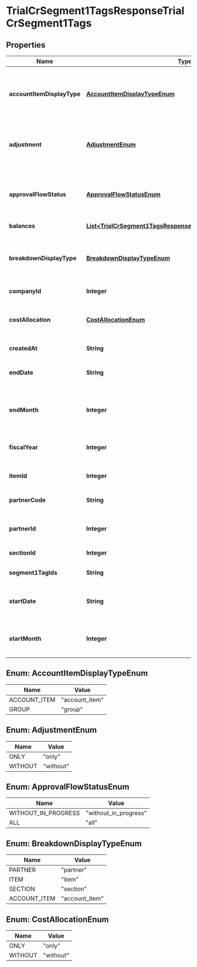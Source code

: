 

# TrialCrSegment1TagsResponseTrialCrSegment1Tags


## Properties

| Name | Type | Description | Notes |
|------------ | ------------- | ------------- | -------------|
|**accountItemDisplayType** | [**AccountItemDisplayTypeEnum**](#AccountItemDisplayTypeEnum) | 勘定科目の表示（勘定科目: account_item, 決算書表示:group）(条件に指定した時のみ含まれる） |  [optional] |
|**adjustment** | [**AdjustmentEnum**](#AdjustmentEnum) | 決算整理仕訳のみ: only, 決算整理仕訳以外: without(条件に指定した時のみ含まれる） |  [optional] |
|**approvalFlowStatus** | [**ApprovalFlowStatusEnum**](#ApprovalFlowStatusEnum) | 未承認を除く: without_in_progress (デフォルト), 全てのステータス: all(条件に指定した時のみ含まれる） |  [optional] |
|**balances** | [**List&lt;TrialCrSegment1TagsResponseTrialCrSegment1TagsBalances&gt;**](TrialCrSegment1TagsResponseTrialCrSegment1TagsBalances.md) |  |  |
|**breakdownDisplayType** | [**BreakdownDisplayTypeEnum**](#BreakdownDisplayTypeEnum) | 内訳の表示（取引先: partner, 品目: item, 部門: section, 勘定科目: account_item）(条件に指定した時のみ含まれる） |  [optional] |
|**companyId** | **Integer** | 事業所ID |  |
|**costAllocation** | [**CostAllocationEnum**](#CostAllocationEnum) | 配賦仕訳のみ：only,配賦仕訳以外：without(条件に指定した時のみ含まれる） |  [optional] |
|**createdAt** | **String** | 作成日時 |  [optional] |
|**endDate** | **String** | 発生日で絞込：終了日(yyyy-mm-dd)(条件に指定した時のみ含まれる） |  [optional] |
|**endMonth** | **Integer** | 発生月で絞込：終了会計月(1-12)(条件に指定した時のみ含まれる） |  [optional] |
|**fiscalYear** | **Integer** | 会計年度(条件に指定した時、または条件に月、日条件がない時のみ含まれる） |  [optional] |
|**itemId** | **Integer** | 品目ID(条件に指定した時のみ含まれる） |  [optional] |
|**partnerCode** | **String** | 取引先コード(条件に指定した時のみ含まれる） |  [optional] |
|**partnerId** | **Integer** | 取引先ID(条件に指定した時のみ含まれる） |  [optional] |
|**sectionId** | **Integer** | 部門ID(条件に指定した時のみ含まれる） |  [optional] |
|**segment1TagIds** | **String** | 出力するセグメント1の指定 |  |
|**startDate** | **String** | 発生日で絞込：開始日(yyyy-mm-dd)(条件に指定した時のみ含まれる） |  [optional] |
|**startMonth** | **Integer** | 発生月で絞込：開始会計月(1-12)(条件に指定した時のみ含まれる） |  [optional] |



## Enum: AccountItemDisplayTypeEnum

| Name | Value |
|---- | -----|
| ACCOUNT_ITEM | &quot;account_item&quot; |
| GROUP | &quot;group&quot; |



## Enum: AdjustmentEnum

| Name | Value |
|---- | -----|
| ONLY | &quot;only&quot; |
| WITHOUT | &quot;without&quot; |



## Enum: ApprovalFlowStatusEnum

| Name | Value |
|---- | -----|
| WITHOUT_IN_PROGRESS | &quot;without_in_progress&quot; |
| ALL | &quot;all&quot; |



## Enum: BreakdownDisplayTypeEnum

| Name | Value |
|---- | -----|
| PARTNER | &quot;partner&quot; |
| ITEM | &quot;item&quot; |
| SECTION | &quot;section&quot; |
| ACCOUNT_ITEM | &quot;account_item&quot; |



## Enum: CostAllocationEnum

| Name | Value |
|---- | -----|
| ONLY | &quot;only&quot; |
| WITHOUT | &quot;without&quot; |



